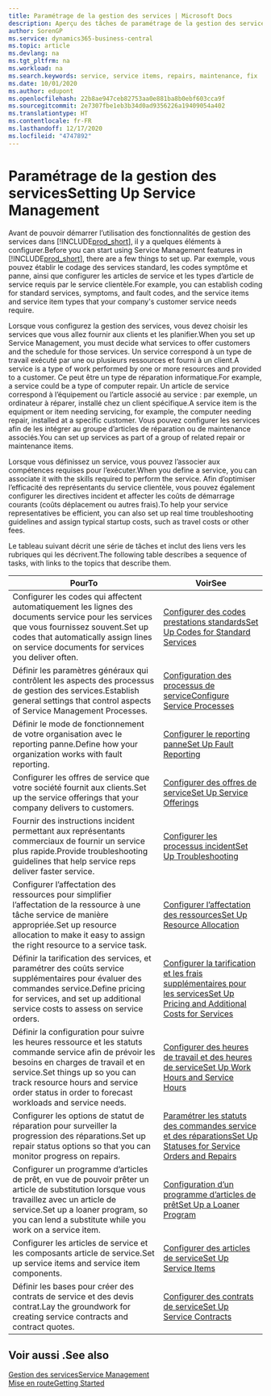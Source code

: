 ```yaml
---
title: Paramétrage de la gestion des services | Microsoft Docs
description: Aperçu des tâches de paramétrage de la gestion des services en fonction de la manière dont vos partenaires gère leurs services.
author: SorenGP
ms.service: dynamics365-business-central
ms.topic: article
ms.devlang: na
ms.tgt_pltfrm: na
ms.workload: na
ms.search.keywords: service, service items, repairs, maintenance, fix
ms.date: 10/01/2020
ms.author: edupont
ms.openlocfilehash: 22b8ae947ceb82753aa0e881ba8b0ebf603cca9f
ms.sourcegitcommit: 2e7307fbe1eb3b34d0ad9356226a19409054a402
ms.translationtype: HT
ms.contentlocale: fr-FR
ms.lasthandoff: 12/17/2020
ms.locfileid: "4747892"
---
```

# <a name="setting-up-service-management"></a><span data-ttu-id="10423-103">Paramétrage de la gestion des services</span><span class="sxs-lookup"><span data-stu-id="10423-103">Setting Up Service Management</span></span>
<span data-ttu-id="10423-104">Avant de pouvoir démarrer l’utilisation des fonctionnalités de gestion des services dans [!INCLUDE[prod_short](includes/prod_short.md)], il y a quelques éléments à configurer.</span><span class="sxs-lookup"><span data-stu-id="10423-104">Before you can start using Service Management features in [!INCLUDE[prod_short](includes/prod_short.md)], there are a few things to set up.</span></span> <span data-ttu-id="10423-105">Par exemple, vous pouvez établir le codage des services standard, les codes symptôme et panne, ainsi que configurer les articles de service et les types d’article de service requis par le service clientèle.</span><span class="sxs-lookup"><span data-stu-id="10423-105">For example, you can establish coding for standard services, symptoms, and fault codes, and the service items and service item types that your company's customer service needs require.</span></span>  

<span data-ttu-id="10423-106">Lorsque vous configurez la gestion des services, vous devez choisir les services que vous allez fournir aux clients et les planifier.</span><span class="sxs-lookup"><span data-stu-id="10423-106">When you set up Service Management, you must decide what services to offer customers and the schedule for those services.</span></span> <span data-ttu-id="10423-107">Un service correspond à un type de travail exécuté par une ou plusieurs ressources et fourni à un client.</span><span class="sxs-lookup"><span data-stu-id="10423-107">A service is a type of work performed by one or more resources and provided to a customer.</span></span> <span data-ttu-id="10423-108">Ce peut être un type de réparation informatique.</span><span class="sxs-lookup"><span data-stu-id="10423-108">For example, a service could be a type of computer repair.</span></span> <span data-ttu-id="10423-109">Un article de service correspond à l’équipement ou l’article associé au service : par exemple, un ordinateur à réparer, installé chez un client spécifique.</span><span class="sxs-lookup"><span data-stu-id="10423-109">A service item is the equipment or item needing servicing, for example, the computer needing repair, installed at a specific customer.</span></span> <span data-ttu-id="10423-110">Vous pouvez configurer les services afin de les intégrer au groupe d’articles de réparation ou de maintenance associés.</span><span class="sxs-lookup"><span data-stu-id="10423-110">You can set up services as part of a group of related repair or maintenance items.</span></span>  
  
<span data-ttu-id="10423-111">Lorsque vous définissez un service, vous pouvez l’associer aux compétences requises pour l’exécuter.</span><span class="sxs-lookup"><span data-stu-id="10423-111">When you define a service, you can associate it with the skills required to perform the service.</span></span> <span data-ttu-id="10423-112">Afin d’optimiser l’efficacité des représentants du service clientèle, vous pouvez également configurer les directives incident et affecter les coûts de démarrage courants (coûts déplacement ou autres frais).</span><span class="sxs-lookup"><span data-stu-id="10423-112">To help your service representatives be efficient, you can also set up real time troubleshooting guidelines and assign typical startup costs, such as travel costs or other fees.</span></span>  

<span data-ttu-id="10423-113">Le tableau suivant décrit une série de tâches et inclut des liens vers les rubriques qui les décrivent.</span><span class="sxs-lookup"><span data-stu-id="10423-113">The following table describes a sequence of tasks, with links to the topics that describe them.</span></span>  
  
| <span data-ttu-id="10423-114">Pour</span><span class="sxs-lookup"><span data-stu-id="10423-114">To</span></span> | <span data-ttu-id="10423-115">Voir</span><span class="sxs-lookup"><span data-stu-id="10423-115">See</span></span> |
| --- | --- |
| <span data-ttu-id="10423-116">Configurer les codes qui affectent automatiquement les lignes des documents service pour les services que vous fournissez souvent.</span><span class="sxs-lookup"><span data-stu-id="10423-116">Set up codes that automatically assign lines on service documents for services you deliver often.</span></span> |[<span data-ttu-id="10423-117">Configurer des codes prestations standards</span><span class="sxs-lookup"><span data-stu-id="10423-117">Set Up Codes for Standard Services</span></span>](service-how-setup-service-coding.md)|
| <span data-ttu-id="10423-118">Définir les paramètres généraux qui contrôlent les aspects des processus de gestion des services.</span><span class="sxs-lookup"><span data-stu-id="10423-118">Establish general settings that control aspects of Service Management Processes.</span></span>|[<span data-ttu-id="10423-119">Configuration des processus de service</span><span class="sxs-lookup"><span data-stu-id="10423-119">Configure Service Processes</span></span>](service-setup-service-processes.md)|
| <span data-ttu-id="10423-120">Définir le mode de fonctionnement de votre organisation avec le reporting panne.</span><span class="sxs-lookup"><span data-stu-id="10423-120">Define how your organization works with fault reporting.</span></span> |[<span data-ttu-id="10423-121">Configurer le reporting panne</span><span class="sxs-lookup"><span data-stu-id="10423-121">Set Up Fault Reporting</span></span>](service-how-setup-fault-reporting.md) |
| <span data-ttu-id="10423-122">Configurer les offres de service que votre société fournit aux clients.</span><span class="sxs-lookup"><span data-stu-id="10423-122">Set up the service offerings that your company delivers to customers.</span></span>|[<span data-ttu-id="10423-123">Configurer des offres de service</span><span class="sxs-lookup"><span data-stu-id="10423-123">Set Up Service Offerings</span></span>](service-how-setup-service-offerings.md)|
| <span data-ttu-id="10423-124">Fournir des instructions incident permettant aux représentants commerciaux de fournir un service plus rapide.</span><span class="sxs-lookup"><span data-stu-id="10423-124">Provide troubleshooting guidelines that help service reps deliver faster service.</span></span> |[<span data-ttu-id="10423-125">Configurer les processus incident</span><span class="sxs-lookup"><span data-stu-id="10423-125">Set Up Troubleshooting</span></span>](service-how-setup-troubleshooting.md) |
| <span data-ttu-id="10423-126">Configurer l’affectation des ressources pour simplifier l’affectation de la ressource à une tâche service de manière appropriée.</span><span class="sxs-lookup"><span data-stu-id="10423-126">Set up resource allocation to make it easy to assign the right resource to a service task.</span></span> |[<span data-ttu-id="10423-127">Configurer l’affectation des ressources</span><span class="sxs-lookup"><span data-stu-id="10423-127">Set Up Resource Allocation</span></span>](service-how-setup-resource-allocation.md) |
| <span data-ttu-id="10423-128">Définir la tarification des services, et paramétrer des coûts service supplémentaires pour évaluer des commandes service.</span><span class="sxs-lookup"><span data-stu-id="10423-128">Define pricing for services, and set up additional service costs to assess on service orders.</span></span> |[<span data-ttu-id="10423-129">Configurer la tarification et les frais supplémentaires pour les services</span><span class="sxs-lookup"><span data-stu-id="10423-129">Set Up Pricing and Additional Costs for Services</span></span>](service-how-setup-service-costs-pricing.md)|
| <span data-ttu-id="10423-130">Définir la configuration pour suivre les heures ressource et les statuts commande service afin de prévoir les besoins en charges de travail et en service.</span><span class="sxs-lookup"><span data-stu-id="10423-130">Set things up so you can track resource hours and service order status in order to forecast workloads and service needs.</span></span>|[<span data-ttu-id="10423-131">Configurer des heures de travail et des heures de service</span><span class="sxs-lookup"><span data-stu-id="10423-131">Set Up Work Hours and Service Hours</span></span>](service-how-setup-work-service-hours.md)|
| <span data-ttu-id="10423-132">Configurer les options de statut de réparation pour surveiller la progression des réparations.</span><span class="sxs-lookup"><span data-stu-id="10423-132">Set up repair status options so that you can monitor progress on repairs.</span></span> | [<span data-ttu-id="10423-133">Paramétrer les statuts des commandes service et des réparations</span><span class="sxs-lookup"><span data-stu-id="10423-133">Set Up Statuses for Service Orders and Repairs</span></span>](service-order-repair-status.md)|
| <span data-ttu-id="10423-134">Configurer un programme d’articles de prêt, en vue de pouvoir prêter un article de substitution lorsque vous travaillez avec un article de service.</span><span class="sxs-lookup"><span data-stu-id="10423-134">Set up a loaner program, so you can lend a substitute while you work on a service item.</span></span> |[<span data-ttu-id="10423-135">Configuration d’un programme d’articles de prêt</span><span class="sxs-lookup"><span data-stu-id="10423-135">Set Up a Loaner Program</span></span>](service-how-setup-loaner-program.md) |
| <span data-ttu-id="10423-136">Configurer les articles de service et les composants article de service.</span><span class="sxs-lookup"><span data-stu-id="10423-136">Set up service items and service item components.</span></span> |[<span data-ttu-id="10423-137">Configurer des articles de service</span><span class="sxs-lookup"><span data-stu-id="10423-137">Set Up Service Items</span></span>](service-how-setup-service-items.md) |
| <span data-ttu-id="10423-138">Définir les bases pour créer des contrats de service et des devis contrat.</span><span class="sxs-lookup"><span data-stu-id="10423-138">Lay the groundwork for creating service contracts and contract quotes.</span></span> |[<span data-ttu-id="10423-139">Configurer des contrats de service</span><span class="sxs-lookup"><span data-stu-id="10423-139">Set Up Service Contracts</span></span>](service-how-setup-service-contracts.md) |

## <a name="see-also"></a><span data-ttu-id="10423-140">Voir aussi .</span><span class="sxs-lookup"><span data-stu-id="10423-140">See also</span></span>
[<span data-ttu-id="10423-141">Gestion des services</span><span class="sxs-lookup"><span data-stu-id="10423-141">Service Management</span></span>](service-service.md)  
[<span data-ttu-id="10423-142">Mise en route</span><span class="sxs-lookup"><span data-stu-id="10423-142">Getting Started</span></span>](product-get-started.md)  
